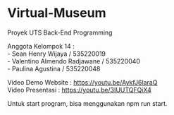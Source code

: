 # Virtual-Museum

Proyek UTS Back-End Programming

Anggota Kelompok 14 : <br>
    - Sean Henry Wijaya / 535220019 <br>
    - Valentino Almendo Radjawane / 535220040 <br>
    - Paulina Agustina / 535220048 <br>

Video Demo Website : https://youtu.be/AykfJ6laraQ <br>
Video Presentasi : https://youtu.be/3IUUTQFQiX4 <br>

Untuk start program, bisa menggunakan npm run start.
